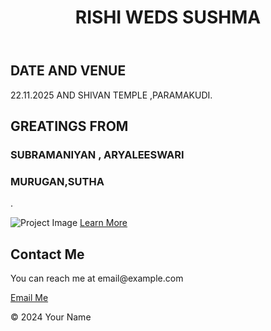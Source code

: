 <!DOCTYPE html>
<html lang="en">
<head>
    <meta charset="UTF-8">
    <meta name="viewport" content="width=device-width, initial-scale=1.0">
    <title>My Portfolio</title>
    <link rel="stylesheet" href="styles.css">
</head>
<body>
    <header>
        <h1>RISHI WEDS SUSHMA</h1>
    </header>
    <main>
        <section id="about">
            <h2>DATE AND VENUE</h2>
            <p>22.11.2025 AND SHIVAN TEMPLE ,PARAMAKUDI.</p>
        </section>
        <section id="projects">
            <h2>GREATINGS FROM </h2>
            <div class="project">
                <h3>SUBRAMANIYAN , ARYALEESWARI</h3>
                <h3>MURUGAN,SUTHA</h3>
                <p>.</p>
                <img src="/Users/rishibala/Downloads", alt="Project Image">
                <a href="#" class="button">Learn More</a>
            </div>
            <!-- Add more projects here -->
        </section>
        <section id="contact">
            <h2>Contact Me</h2>
            <p>You can reach me at email@example.com</p>
            <a href="mailto:email@example.com" class="button">Email Me</a>
        </section>
    </main>
    <footer>
        <p>&copy; 2024 Your Name</p>
    </footer>
</body>
</html>

